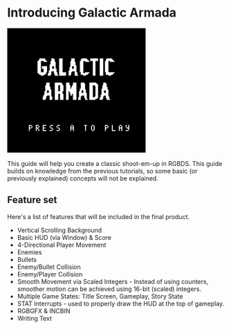 

# Introducing Galactic Armada

<img class="pixelated" src="../assets/part3/img/rgbds-shmup-gameplay2.gif">

This guide will help you create a classic shoot-em-up in RGBDS. This guide builds on knowledge from the previous tutorials, so some basic (or previously explained) concepts will not be explained.

## Feature set

Here's a list of features that will be included in the final product.

- Vertical Scrolling Background
- Basic HUD (via Window) & Score
- 4-Directional Player Movement
- Enemies
- Bullets
- Enemy/Bullet Collision
- Enemy/Player Collision
- Smooth Movement via Scaled Integers - Instead of using counters, smoother motion can be achieved using 16-bit (scaled) integers.
- Multiple Game States: Title Screen, Gameplay, Story State
- STAT Interrupts - used to properly draw the HUD at the top of gameplay.
- RGBGFX & INCBIN
- Writing Text
